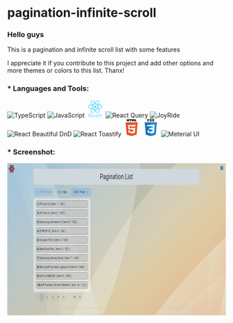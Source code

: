 # pagination-infinite-scroll

<h3>Hello guys</h3>
<p>This is a pagination and infinite scroll list with some features</p>
<p>I appreciate it if you contribute to this project and add other options and more themes or colors to this list. Thanx!</p>

### * Languages and Tools:
<p align="left">
  <a style="text-decoration: none" href="https://www.typescriptlang.org/" target="_blank" title="TypeScript">
    <img src="https://www.vectorlogo.zone/logos/typescriptlang/typescriptlang-icon.svg" alt="TypeScript" width="40" height="40"/>
  </a>

  <a style="text-decoration: none" href="https://developer.mozilla.org/en-US/docs/Web/JavaScript" target="_blank" title="JavaScript">
    <img src="https://upload.wikimedia.org/wikipedia/commons/thumb/6/6a/JavaScript-logo.png/800px-JavaScript-logo.png" alt="JavaScript" width="40" height="40"/>
  </a>
  
  <a style="text-decoration: none" href="https://react.dev/" target="_blank" title="React Library">
    <img src="https://raw.githubusercontent.com/devicons/devicon/master/icons/react/react-original-wordmark.svg" alt="React Library" width="40" height="40"/>
  </a> 

  <a style="text-decoration: none" href="https://tanstack.com/query/v4" target="_blank" title="React Query">
    <img src="https://img.stackshare.io/service/25599/default_c6db7125f2c663e452ba211df91b2ced3bb7f0ff.png" alt="React Query" width="40" height="40"/>
  </a>

  <a style="text-decoration: none" href="https://docs.react-joyride.com/" target="_blank" title="JoyRide">
    <img src="https://www.gitbook.com/cdn-cgi/image/width=40,dpr=2,height=40,fit=contain,format=auto/https%3A%2F%2F638355024-files.gitbook.io%2F~%2Ffiles%2Fv0%2Fb%2Fgitbook-legacy-files%2Fo%2Fspaces%252F-LA8pJSK2BG0cELw_4SK%252Favatar.png%3Fgeneration%3D1546268556678141%26alt%3Dmedia" alt="JoyRide" width="40" height="40"/>
  </a>

  <a style="text-decoration: none" href="https://github.com/atlassian/react-beautiful-dnd" target="_blank" title="React Beautiful DnD">
    <img src="https://user-images.githubusercontent.com/2182637/53611918-54c1ff80-3c24-11e9-9917-66ac3cef513d.png" alt="React Beautiful DnD" width="50" height="40"/>
  </a>

  <a style="text-decoration: none" href="https://fkhadra.github.io/react-toastify/introduction/" target="_blank" title="React Toastify">
    <img src="https://fkhadra.github.io/react-toastify/img/favicon.ico" alt="React Toastify" width="40" height="40"/>
  </a>
 
  <a style="text-decoration: none" href="https://www.w3schools.com/html/" target="_blank" title="HTML5">
    <img src="https://raw.githubusercontent.com/devicons/devicon/master/icons/html5/html5-original-wordmark.svg" alt="HTML5" width="40" height="40"/>
  </a>
  
  <a style="text-decoration: none" href="https://www.w3schools.com/css/" target="_blank" title="CSS3">
    <img src="https://raw.githubusercontent.com/devicons/devicon/master/icons/css3/css3-original-wordmark.svg" alt="CSS3" width="40" height="40"/>
  </a>      
  
  <a style="text-decoration: none" href="https://mui.com/" target="_blank" title="Meterial UI">
    <img src="https://seeklogo.com/images/M/material-ui-logo-5BDCB9BA8F-seeklogo.com.png" alt="Meterial UI" width="40" height="40"/>
  </a>
</p>

### * Screenshot:
<img src="sample.png" alt="Project sample screenshot" width="800" height="350">
